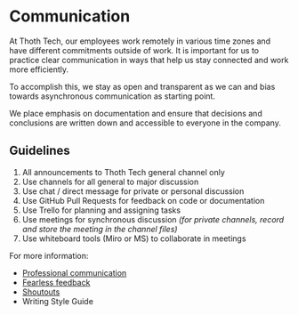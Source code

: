 # Communication

At Thoth Tech, our employees work remotely in various time zones and have
different commitments outside of work. It is important for us to practice
clear communication in ways that help us stay connected and work more
efficiently.

To accomplish this, we stay as open and transparent as we can and bias towards
asynchronous communication as starting point.

We place emphasis on documentation and ensure that decisions and conclusions
are written down and accessible to everyone in the company.

## Guidelines

1. All announcements to Thoth Tech general channel only
2. Use channels for all general to major discussion
3. Use chat / direct message for private or personal discussion
4. Use GitHub Pull Requests for feedback on code or documentation
5. Use Trello for planning and assigning tasks
6. Use meetings for synchronous discussion _(for private channels, record and store the meeting in the channel files)_
7. Use whiteboard tools (Miro or MS) to collaborate in meetings

For more information:

- [Professional communication](professional-communication.md)
- [Fearless feedback](fearless-feedback.md)
- [Shoutouts](fearless-feedback.md#shoutouts)
- Writing Style Guide
